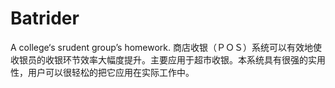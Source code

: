 # Batrider
A college‘s srudent group’s homework. 
商店收银（ＰＯＳ）系统可以有效地使收银员的收银环节效率大幅度提升。主要应用于超市收银。本系统具有很强的实用性，用户可以很轻松的把它应用在实际工作中。
